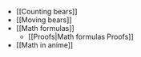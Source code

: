 * [[Counting bears]]
* [[Moving bears]]
* [[Math formulas]]
    * [[Proofs|Math formulas Proofs]]
* [[Math in anime]]
